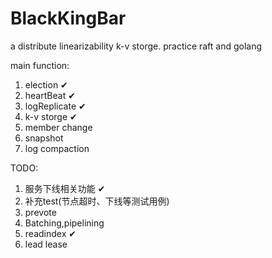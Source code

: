 # BlackKingBar
a distribute linearizability k-v storge.
practice raft and golang

main function:
1. election ✔
2. heartBeat ✔
3. logReplicate ✔
4. k-v storge ✔
5. member change
6. snapshot
7. log compaction

TODO:
1. 服务下线相关功能 ✔
2. 补充test(节点超时、下线等测试用例)
3. prevote
4. Batching,pipelining
5. readindex ✔
6. lead lease
